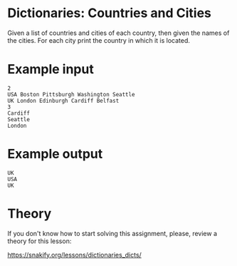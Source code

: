 # Dictionaries: Countries and Cities

Given a list of countries and cities of each country, then given the names of the cities. For each city print the country in which it is located.

# Example input

```
2
USA Boston Pittsburgh Washington Seattle
UK London Edinburgh Cardiff Belfast
3
Cardiff
Seattle
London
```

# Example output

```
UK
USA
UK
```

# Theory

If you don't know how to start solving this assignment, please, review a theory for this lesson:

https://snakify.org/lessons/dictionaries_dicts/